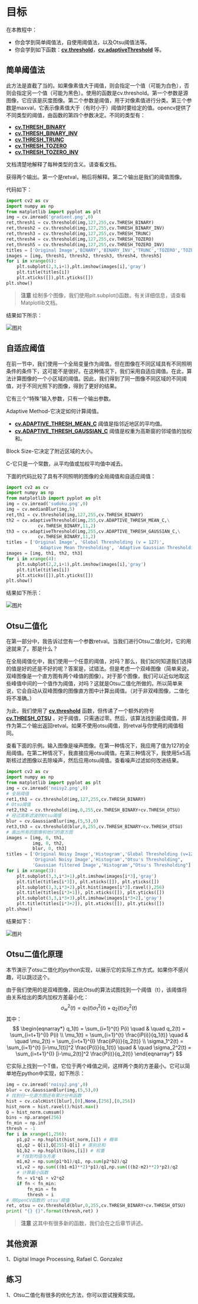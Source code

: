 # 目标

在本教程中：

* 你会学到简单阈值法，自使用阈值法，以及Otsu阈值法等。
* 你会学到如下函数：**[cv.threshold](https://docs.opencv.org/4.0.0/d7/d1b/group__imgproc__misc.html#gae8a4a146d1ca78c626a53577199e9c57 )**，**[cv.adaptiveThreshold](https://docs.opencv.org/4.0.0/d7/d1b/group__imgproc__misc.html#ga72b913f352e4a1b1b397736707afcde3)** 等。

## 简单阈值法

此方法是直截了当的。如果像素值大于阈值，则会指定一个值（可能为白色），否则会指定另一个值（可能为黑色）。使用的函数是cv.threshold。第一个参数是源图像，它应该是灰度图像。第二个参数是阈值，用于对像素值进行分类。第三个参数是maxval，它表示像素值大于（有时小于）阈值时要给定的值。opencv提供了不同类型的阈值，由函数的第四个参数决定。不同的类型有：

* **[cv.THRESH_BINARY](https://docs.opencv.org/4.0.0/d7/d1b/group__imgproc__misc.html#ggaa9e58d2860d4afa658ef70a9b1115576a147222a96556ebc1d948b372bcd7ac59)**
* **[cv.THRESH_BINARY_INV](https://docs.opencv.org/4.0.0/d7/d1b/group__imgproc__misc.html#ggaa9e58d2860d4afa658ef70a9b1115576a19120b1a11d8067576cc24f4d2f03754)**
* **[cv.THRESH_TRUNC](https://docs.opencv.org/4.0.0/d7/d1b/group__imgproc__misc.html#ggaa9e58d2860d4afa658ef70a9b1115576ac7e89a5e95490116e7d2082b3096b2b8 )**
* **[cv.THRESH_TOZERO](https://docs.opencv.org/4.0.0/d7/d1b/group__imgproc__misc.html#ggaa9e58d2860d4afa658ef70a9b1115576a0e50a338a4b711a8c48f06a6b105dd98)**
* **[cv.THRESH_TOZERO_INV](https://docs.opencv.org/4.0.0/d7/d1b/group__imgproc__misc.html#ggaa9e58d2860d4afa658ef70a9b1115576a47518a30aae90d799035bdcf0bb39a50)**

文档清楚地解释了每种类型的含义。请查看文档。

获得两个输出。第一个是retval，稍后将解释。第二个输出是我们的阈值图像。

代码如下：

```python
import cv2 as cv
import numpy as np
from matplotlib import pyplot as plt
img = cv.imread('gradient.png',0)
ret,thresh1 = cv.threshold(img,127,255,cv.THRESH_BINARY)
ret,thresh2 = cv.threshold(img,127,255,cv.THRESH_BINARY_INV)
ret,thresh3 = cv.threshold(img,127,255,cv.THRESH_TRUNC)
ret,thresh4 = cv.threshold(img,127,255,cv.THRESH_TOZERO)
ret,thresh5 = cv.threshold(img,127,255,cv.THRESH_TOZERO_INV)
titles = ['Original Image','BINARY','BINARY_INV','TRUNC','TOZERO','TOZERO_INV']
images = [img, thresh1, thresh2, thresh3, thresh4, thresh5]
for i in xrange(6):
    plt.subplot(2,3,i+1),plt.imshow(images[i],'gray')
    plt.title(titles[i])
    plt.xticks([]),plt.yticks([])
plt.show()
```

>**注意**
>绘制多个图像，我们使用plt.subplot()函数。有关详细信息，请查看Matplotlib文档。

结果如下所示：

![图片](./img/Image_Thresholding_1.png)

## 自适应阈值

在前一节中，我们使用一个全局变量作为阈值。但在图像在不同区域具有不同照明条件的条件下，这可能不是很好。在这种情况下，我们采用自适应阈值。在此，算法计算图像的一个小区域的阈值。因此，我们得到了同一图像不同区域的不同阈值，对于不同光照下的图像，得到了更好的结果。

它有三个“特殊”输入参数，只有一个输出参数。

Adaptive Method-它决定如何计算阈值。

* **[cv.ADAPTIVE_THRESH_MEAN_C](https://docs.opencv.org/4.0.0/d7/d1b/group__imgproc__misc.html#ggaa42a3e6ef26247da787bf34030ed772cad0c5199ae8637a6b195062fea4789fa9)** 阈值是指邻近地区的平均值。
* **[cv.ADAPTIVE_THRESH_GAUSSIAN_C](https://docs.opencv.org/4.0.0/d7/d1b/group__imgproc__misc.html#ggaa42a3e6ef26247da787bf34030ed772caf262a01e7a3f112bbab4e8d8e28182dd)** 阈值是权重为高斯窗的邻域值的加权和。

Block Size-它决定了附近区域的大小。

C-它只是一个常数，从平均值或加权平均值中减去。

下面的代码比较了具有不同照明的图像的全局阈值和自适应阈值：

```python
import cv2 as cv
import numpy as np
from matplotlib import pyplot as plt
img = cv.imread('sudoku.png',0)
img = cv.medianBlur(img,5)
ret,th1 = cv.threshold(img,127,255,cv.THRESH_BINARY)
th2 = cv.adaptiveThreshold(img,255,cv.ADAPTIVE_THRESH_MEAN_C,\
            cv.THRESH_BINARY,11,2)
th3 = cv.adaptiveThreshold(img,255,cv.ADAPTIVE_THRESH_GAUSSIAN_C,\
            cv.THRESH_BINARY,11,2)
titles = ['Original Image', 'Global Thresholding (v = 127)',
            'Adaptive Mean Thresholding', 'Adaptive Gaussian Thresholding']
images = [img, th1, th2, th3]
for i in xrange(4):
    plt.subplot(2,2,i+1),plt.imshow(images[i],'gray')
    plt.title(titles[i])
    plt.xticks([]),plt.yticks([])
plt.show()
```

结果如下所示：

![图片](./img/Image_Thresholding_2.png)

## Otsu二值化

在第一部分中，我告诉过您有一个参数retval。当我们进行Otsu二值化时，它的用途就来了。那是什么？

在全局阈值化中，我们使用一个任意的阈值，对吗？那么，我们如何知道我们选择的值是好的还是不好的呢？答案是，试错法。但是考虑一个双峰图像（简单来说，双峰图像是一个直方图有两个峰值的图像）。对于那个图像，我们可以近似地取这些峰值中间的一个值作为阈值，对吗？这就是Otsu二值化所做的。所以简单来说，它会自动从双峰图像的图像直方图中计算出阈值。（对于非双峰图像，二值化将不准确。）

为此，我们使用了 **[cv.threshold](https://docs.opencv.org/4.0.0/d7/d1b/group__imgproc__misc.html#gae8a4a146d1ca78c626a53577199e9c57 )** 函数，但传递了一个额外的符号 **[cv.THRESH_OTSU](https://docs.opencv.org/4.0.0/d7/d1b/group__imgproc__misc.html#ggaa9e58d2860d4afa658ef70a9b1115576a95251923e8e22f368ffa86ba8bce87ff)** 。对于阈值，只需通过零。然后，该算法找到最佳阈值，并作为第二个输出返回retval。如果不使用otsu阈值，则retval与你使用的阈值相同。

查看下面的示例。输入图像是噪声图像。在第一种情况下，我应用了值为127的全局阈值。在第二种情况下，我直接应用otsu阈值。在第三种情况下，我使用5x5高斯核过滤图像以去除噪声，然后应用otsu阈值。查看噪声过滤如何改进结果。

```python
import cv2 as cv
import numpy as np
from matplotlib import pyplot as plt
img = cv.imread('noisy2.png',0)
# 全局阈值
ret1,th1 = cv.threshold(img,127,255,cv.THRESH_BINARY)
# Otsu阈值
ret2,th2 = cv.threshold(img,0,255,cv.THRESH_BINARY+cv.THRESH_OTSU)
# 经过高斯滤波的Otsu阈值
blur = cv.GaussianBlur(img,(5,5),0)
ret3,th3 = cv.threshold(blur,0,255,cv.THRESH_BINARY+cv.THRESH_OTSU)
# 画出所有的图像和他们的直方图
images = [img, 0, th1,
          img, 0, th2,
          blur, 0, th3]
titles = ['Original Noisy Image','Histogram','Global Thresholding (v=127)',
          'Original Noisy Image','Histogram',"Otsu's Thresholding",
          'Gaussian filtered Image','Histogram',"Otsu's Thresholding"]
for i in xrange(3):
    plt.subplot(3,3,i*3+1),plt.imshow(images[i*3],'gray')
    plt.title(titles[i*3]), plt.xticks([]), plt.yticks([])
    plt.subplot(3,3,i*3+2),plt.hist(images[i*3].ravel(),256)
    plt.title(titles[i*3+1]), plt.xticks([]), plt.yticks([])
    plt.subplot(3,3,i*3+3),plt.imshow(images[i*3+2],'gray')
    plt.title(titles[i*3+2]), plt.xticks([]), plt.yticks([])
plt.show()
```

结果如下：

![图片](./img/Image_Thresholding_3.png)

## Otsu二值化原理

本节演示了otsu二值化的python实现，以展示它的实际工作方式。如果你不感兴趣，可以跳过这个。

由于我们使用的是双峰图像，因此Otsu的算法试图找到一个阈值（t），该阈值将由关系给出的类内加权方差最小化：
$$
\sigma_w^2(t) = q_1(t)\sigma_1^2(t)+q_2(t)\sigma_2^2(t)
$$
其中：
$$
\begin{eqnarray*}
q_1(t) = \sum_{i=1}^{t} P(i) \quad & \quad q_2(t) = \sum_{i=t+1}^{I} P(i) \\
\mu_1(t) = \sum_{i=1}^{t} \frac{iP(i)}{q_1(t)} \quad & \quad \mu_2(t) = \sum_{i=t+1}^{I} \frac{iP(i)}{q_2(t)} \\
\sigma_1^2(t) = \sum_{i=1}^{t} [i-\mu_1(t)]^2 \frac{P(i)}{q_1(t)} \quad & \quad \sigma_2^2(t) = \sum_{i=t+1}^{I} [i-\mu_2(t)]^2 \frac{P(i)}{q_2(t)}
\end{eqnarray*}
$$


它实际上找到一个T值，它位于两个峰值之间，这样两个类的方差最小。它可以简单地在python中实现，如下所示：

```python
img = cv.imread('noisy2.png',0)
blur = cv.GaussianBlur(img,(5,5),0)
# 找到归一化直方图还有累计分布函数
hist = cv.calcHist([blur],[0],None,[256],[0,256])
hist_norm = hist.ravel()/hist.max()
Q = hist_norm.cumsum()
bins = np.arange(256)
fn_min = np.inf
thresh = -1
for i in xrange(1,256):
    p1,p2 = np.hsplit(hist_norm,[i]) # 概率
    q1,q2 = Q[i],Q[255]-Q[i] # 类别总和
    b1,b2 = np.hsplit(bins,[i]) # 权重
    # f找到均值与方差
    m1,m2 = np.sum(p1*b1)/q1, np.sum(p2*b2)/q2
    v1,v2 = np.sum(((b1-m1)**2)*p1)/q1,np.sum(((b2-m2)**2)*p2)/q2
    # 计算最小函数
    fn = v1*q1 + v2*q2
    if fn < fn_min:
        fn_min = fn
        thresh = i
# 用OpenCV函数的 otsu'阈值
ret, otsu = cv.threshold(blur,0,255,cv.THRESH_BINARY+cv.THRESH_OTSU)
print( "{} {}".format(thresh,ret) )
```

>**注意**
>这其中有很多新的函数，我们会在之后章节讲述。

## 其他资源

1、Digital Image Processing, Rafael C. Gonzalez

## 练习

1、Otsu二值化有很多的优化方法，你可以尝试搜索实现。
